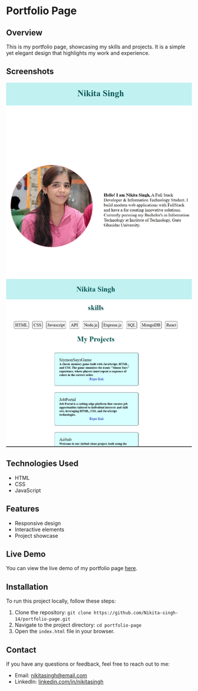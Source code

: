 # Portfolio Page

## Overview
This is my portfolio page, showcasing my skills and projects. It is a simple yet elegant design that highlights my work and experience.

## Screenshots
![Screenshot 1](screenshots/screenshot1.png)
![Screenshot 2](screenshots/screenshot2.png)

## Technologies Used
* HTML
* CSS
* JavaScript

## Features
* Responsive design
* Interactive elements
* Project showcase

## Live Demo
You can view the live demo of my portfolio page [here](https://nikita-singh-14.github.io/portfolio-page/).

## Installation
To run this project locally, follow these steps:

1. Clone the repository: `git clone https://github.com/Nikita-singh-14/portfolio-page.git`
2. Navigate to the project directory: `cd portfolio-page`
3. Open the `index.html` file in your browser.

## Contact
If you have any questions or feedback, feel free to reach out to me:

* Email: [nikitasingh@email.com](mailto:nikitasingh@email.com)
* LinkedIn: [linkedin.com/in/nikitasingh](https://www.linkedin.com/in/nikitasingh/)

